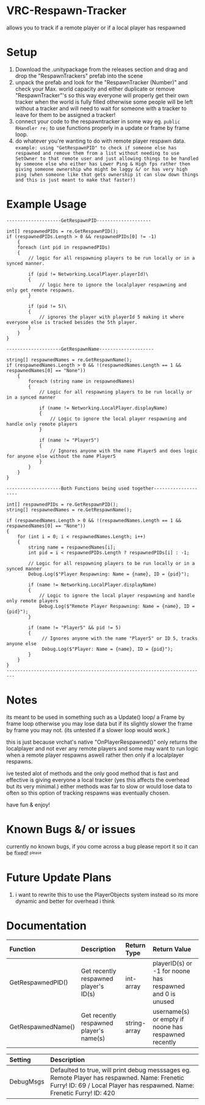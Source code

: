 # VRC-Respawn-Tracker
allows you to track if a remote player or if a local player has respawned

# Setup

1. Download the .unitypackage from the releases section and drag and drop the "RespawnTrackers" prefab into the scene
2. unpack the prefab and look for the "RespawnTracker (Number)" and check your Max. world capacity and either duplicate or remove "RespawnTracker"'s so this way everyone will properly get their own tracker when the world is fully filled otherwise some people will be left without a tracker and will need to wait for someone with a tracker to leave for them to be assigned a tracker!
3. connect your code to the respawntracker in some way eg. ```public RHandler re;``` to use functions properly in a update or frame by frame loop.
4. do whatever you're wanting to do with remote player respawn data. ```example: using "GetRespawnPID" to check if someone else has respawned and remove them from a list without needing to use SetOwner to that remote user and just allowing things to be handled by someone else who either has Lower Ping & High fps rather then giving someone ownership who might be laggy &/ or has very high ping (when someone like that gets ownership it can slow down things and this is just meant to make that faster!)```

# Example Usage

```
--------------------GetRespawnPID--------------------

int[] respawnedPIDs = re.GetRespawnPID();
if (respawnedPIDs.Length > 0 && respawnedPIDs[0] != -1)
    {
    foreach (int pid in respawnedPIDs)
    {
        // logic for all respawning players to be run locally or in a synced manner.
        
        if (pid != Networking.LocalPlayer.playerId)\
        {
            // logic here to ignore the localplayer respawning and only get remote respawns.
        }

        if (pid != 5)\
        {
            // ignores the player with playerId 5 making it where everyone else is tracked besides the 5th player.
        }
    }
}

--------------------GetRespawnName--------------------

string[] respawnedNames = re.GetRespawnName();
if (respawnedNames.Length > 0 && !(respawnedNames.Length == 1 && respawnedNames[0] == "None"))
    {
        foreach (string name in respawnedNames)
        {
            // Logic for all respawning players to be run locally or in a synced manner
            
            if (name != Networking.LocalPlayer.displayName)
            {
                // Logic to ignore the local player respawning and handle only remote players
            }
            
            if (name != "Player5")
            {
                // Ignores anyone with the name Player5 and does logic for anyone else without the name Player5
            }
        }
    }
}

--------------------Both Functions being used together--------------------

int[] respawnedPIDs = re.GetRespawnPID();
string[] respawnedNames = re.GetRespawnName();

if (respawnedNames.Length > 0 && !(respawnedNames.Length == 1 && respawnedNames[0] == "None"))
{
    for (int i = 0; i < respawnedNames.Length; i++)
    {
        string name = respawnedNames[i];
        int pid = i < respawnedPIDs.Length ? respawnedPIDs[i] : -1;
        
        // Logic for all respawning players to be run locally or in a synced manner
        Debug.Log($"Player Respawning: Name = {name}, ID = {pid}");
        
        if (name != Networking.LocalPlayer.displayName)
        {
            // Logic to ignore the local player respawning and handle only remote players
            Debug.Log($"Remote Player Respawning: Name = {name}, ID = {pid}");
        }
        
        if (name != "Player5" && pid != 5)
        {
             // Ignores anyone with the name "Player5" or ID 5, tracks anyone else
             Debug.Log($"Player: Name = {name}, ID = {pid}");
        }
    }
}
-------------------------------------------------------------------------
```

# Notes

its meant to be used in something such as a Update() loop/ a Frame by frame loop otherwise you may lose data but if its slightly slower the frame by frame you may not. (its untested if a slower loop would work.)

this is just because vrchat's native "OnPlayerRespawned()" only returns the localplayer and not ever any remote players and some may want to run logic when a remote player respawns aswell rather then only if a localplayer respawns.

ive tested alot of methods and the only good method that is fast and effective is giving everyone a local tracker (yes this affects the overhead but its very minimal.) either methods was far to slow or would lose data to often so this option of tracking respawns was eventually chosen.

have fun & enjoy!

# Known Bugs &/ or issues

currently no known bugs, if you come across a bug please report it so it can be fixed! <sub><sup>please</sup></sub>

# Future Update Plans

1. i want to rewrite this to use the PlayerObjects system instead so its more dynamic and better for overhead i think

# Documentation

| Function | Description | Return Type | Return Value |
|:---------|:------------|:------------|:-------------|
| GetRespawnedPID() | Get recently respawned player's ID(s) | int-array | playerID(s) or -1 for noone has respawned and 0 is unused |
| GetRespawnedName() | Get recently respawned player's name(s) | string-array | username(s) or empty if noone has respawned recently |

| Setting | Description |
|:---------|:------------|
| DebugMsgs | Defaulted to true, will print debug messsages eg. Remote Player has respawned. Name: Frenetic Furry! ID: 69 / Local Player has respawned. Name: Frenetic Furry! ID: 420
